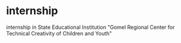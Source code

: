 # internship
internship in State Educational Institution "Gomel Regional Center for Technical Creativity of Children and Youth"
